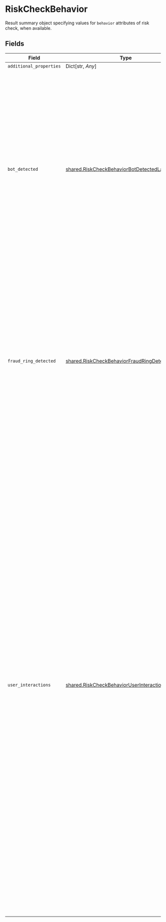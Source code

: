 # RiskCheckBehavior

Result summary object specifying values for `behavior` attributes of risk check, when available.


## Fields

| Field                                                                                                                                                                                                                                                                                                                                                                                                                                                                                                                                                                                                                                                                                                       | Type                                                                                                                                                                                                                                                                                                                                                                                                                                                                                                                                                                                                                                                                                                        | Required                                                                                                                                                                                                                                                                                                                                                                                                                                                                                                                                                                                                                                                                                                    | Description                                                                                                                                                                                                                                                                                                                                                                                                                                                                                                                                                                                                                                                                                                 | Example                                                                                                                                                                                                                                                                                                                                                                                                                                                                                                                                                                                                                                                                                                     |
| ----------------------------------------------------------------------------------------------------------------------------------------------------------------------------------------------------------------------------------------------------------------------------------------------------------------------------------------------------------------------------------------------------------------------------------------------------------------------------------------------------------------------------------------------------------------------------------------------------------------------------------------------------------------------------------------------------------- | ----------------------------------------------------------------------------------------------------------------------------------------------------------------------------------------------------------------------------------------------------------------------------------------------------------------------------------------------------------------------------------------------------------------------------------------------------------------------------------------------------------------------------------------------------------------------------------------------------------------------------------------------------------------------------------------------------------- | ----------------------------------------------------------------------------------------------------------------------------------------------------------------------------------------------------------------------------------------------------------------------------------------------------------------------------------------------------------------------------------------------------------------------------------------------------------------------------------------------------------------------------------------------------------------------------------------------------------------------------------------------------------------------------------------------------------- | ----------------------------------------------------------------------------------------------------------------------------------------------------------------------------------------------------------------------------------------------------------------------------------------------------------------------------------------------------------------------------------------------------------------------------------------------------------------------------------------------------------------------------------------------------------------------------------------------------------------------------------------------------------------------------------------------------------- | ----------------------------------------------------------------------------------------------------------------------------------------------------------------------------------------------------------------------------------------------------------------------------------------------------------------------------------------------------------------------------------------------------------------------------------------------------------------------------------------------------------------------------------------------------------------------------------------------------------------------------------------------------------------------------------------------------------- |
| `additional_properties`                                                                                                                                                                                                                                                                                                                                                                                                                                                                                                                                                                                                                                                                                     | Dict[str, *Any*]                                                                                                                                                                                                                                                                                                                                                                                                                                                                                                                                                                                                                                                                                            | :heavy_minus_sign:                                                                                                                                                                                                                                                                                                                                                                                                                                                                                                                                                                                                                                                                                          | N/A                                                                                                                                                                                                                                                                                                                                                                                                                                                                                                                                                                                                                                                                                                         |                                                                                                                                                                                                                                                                                                                                                                                                                                                                                                                                                                                                                                                                                                             |
| `bot_detected`                                                                                                                                                                                                                                                                                                                                                                                                                                                                                                                                                                                                                                                                                              | [shared.RiskCheckBehaviorBotDetectedLabel](../../models/shared/riskcheckbehaviorbotdetectedlabel.md)                                                                                                                                                                                                                                                                                                                                                                                                                                                                                                                                                                                                        | :heavy_check_mark:                                                                                                                                                                                                                                                                                                                                                                                                                                                                                                                                                                                                                                                                                          | Field describing the outcome of a bot detection behavior risk check.<br/><br/>`yes` indicates that automated activity was detected.<br/><br/>`no` indicates that automated activity was not detected.<br/><br/>`no_data` indicates there was not enough information available to give an accurate signal.                                                                                                                                                                                                                                                                                                                                                                                                   |                                                                                                                                                                                                                                                                                                                                                                                                                                                                                                                                                                                                                                                                                                             |
| `fraud_ring_detected`                                                                                                                                                                                                                                                                                                                                                                                                                                                                                                                                                                                                                                                                                       | [shared.RiskCheckBehaviorFraudRingDetectedLabel](../../models/shared/riskcheckbehaviorfraudringdetectedlabel.md)                                                                                                                                                                                                                                                                                                                                                                                                                                                                                                                                                                                            | :heavy_check_mark:                                                                                                                                                                                                                                                                                                                                                                                                                                                                                                                                                                                                                                                                                          | Field describing the outcome of a fraud ring behavior risk check.<br/><br/>`yes` indicates that fraud ring activity was detected.<br/><br/>`no` indicates that fraud ring activity was not detected.<br/><br/>`no_data` indicates there was not enough information available to give an accurate signal.                                                                                                                                                                                                                                                                                                                                                                                                    |                                                                                                                                                                                                                                                                                                                                                                                                                                                                                                                                                                                                                                                                                                             |
| `user_interactions`                                                                                                                                                                                                                                                                                                                                                                                                                                                                                                                                                                                                                                                                                         | [shared.RiskCheckBehaviorUserInteractionsLabel](../../models/shared/riskcheckbehavioruserinteractionslabel.md)                                                                                                                                                                                                                                                                                                                                                                                                                                                                                                                                                                                              | :heavy_check_mark:                                                                                                                                                                                                                                                                                                                                                                                                                                                                                                                                                                                                                                                                                          | Field describing the overall user interaction signals of a behavior risk check. This value represents how familiar the user is with the personal data they provide, based on a number of signals that are collected during their session.<br/><br/>`genuine` indicates the user has high familiarity with the data they are providing, and that fraud is unlikely.<br/><br/>`neutral` indicates some signals are present in between `risky` and `genuine`, but there are not enough clear signals to determine an outcome.<br/><br/>`risky` indicates the user has low familiarity with the data they are providing, and that fraud is likely.<br/><br/>`no_data` indicates there is not sufficient information to give an accurate signal. | risky                                                                                                                                                                                                                                                                                                                                                                                                                                                                                                                                                                                                                                                                                                       |